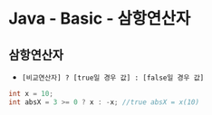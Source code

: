 # Java - Basic - 삼항연산자

## 삼항연산자
* `[비교연산자] ? [true일 경우 값] : [false일 경우 값]`
```java
int x = 10;
int absX = 3 >= 0 ? x : -x; //true absX = x(10)
```
